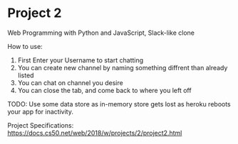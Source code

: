 # Project 2

Web Programming with Python and JavaScript, Slack-like clone

How to use: 

1. First Enter your Username to start chatting
2. You can create new channel by naming something diffrent than already listed
3. You can chat on channel you desire
4. You can close the tab, and come back to where you left off

TODO: Use some data store as in-memory store gets lost as heroku reboots your app for inactivity.

Project Specifications: https://docs.cs50.net/web/2018/w/projects/2/project2.html